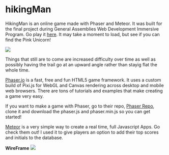 # hikingMan

HikingMan is an online game made with Phaser and Meteor. It was built for the final project during General Assemblies Web Development Immersive Program. Go play it <a href="http://hikerman.meteor.com/">here</a>. It may take a moment to load, but see if you can find the Pink Unicorn!

<img src="../../public/images/hikerMan.jpg">

Things that still are to come are increased difficulty over time as well as possibly having the trail go at an upward angle rather than stayig flat the whole time.

<a href="http://phaser.io/">Phaser.io</a> is a fast, free and fun HTML5 game framework. It uses a custom build of Pixi.js for WebGL and Canvas rendering across desktop and mobile web browsers. There are tons of tutorials and examples that make creating a game very easy.

If you want to make a game with Phaser, go to their repo, <a href="https://github.com/photonstorm/phaser/tree/v2.4.6">Phaser Repo</a>, clone it and download the phaser.js and phaser.min.js so you can get started!

<a href="https://www.meteor.com/">Meteor</a> is a very simple way to create a real time, full Javascript Apps. Go check them out! I used it to give players an option to add their top scores and initials to the database.

<b>WireFrame</b>
<img src="../../../images/hikingManWireFrame.JPG">

